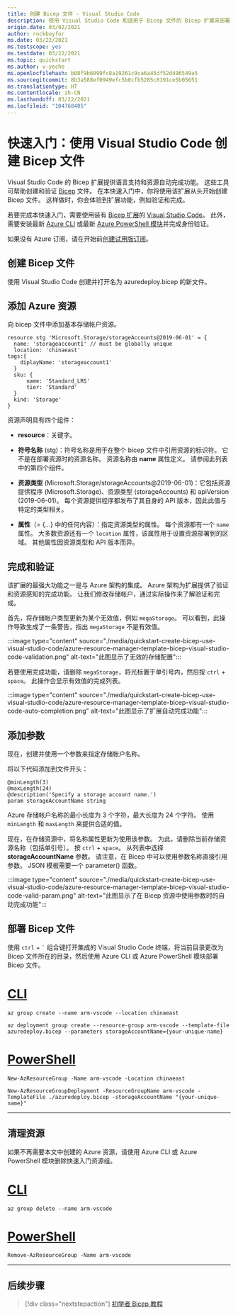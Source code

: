 ```yaml
---
title: 创建 Bicep 文件 - Visual Studio Code
description: 使用 Visual Studio Code 和适用于 Bicep 文件的 Bicep 扩展来部署 Azure 资源
origin.date: 03/02/2021
author: rockboyfor
ms.date: 03/22/2021
ms.testscope: yes
ms.testdate: 03/22/2021
ms.topic: quickstart
ms.author: v-yeche
ms.openlocfilehash: b08f9b6099fc8a19261c9ca6a45df52d496549a5
ms.sourcegitcommit: 8b3a588ef0949efc5b0cfb5285c8191ce5b05651
ms.translationtype: HT
ms.contentlocale: zh-CN
ms.lasthandoff: 03/22/2021
ms.locfileid: "104768405"
---
```

<!--Verified successfully on 03/15/2021-->
# <a name="quickstart-create-bicep-files-with-visual-studio-code"></a>快速入门：使用 Visual Studio Code 创建 Bicep 文件

Visual Studio Code 的 Bicep 扩展提供语言支持和资源自动完成功能。 这些工具可帮助创建和验证 [Bicep](./bicep-overview.md) 文件。 在本快速入门中，你将使用该扩展从头开始创建 Bicep 文件。 这样做时，你会体验到扩展功能，例如验证和完成。

若要完成本快速入门，需要使用装有 [Bicep 扩展](https://marketplace.visualstudio.com/items?itemName=ms-azuretools.vscode-bicep)的 [Visual Studio Code](https://code.visualstudio.com/)。 此外，需要安装最新 [Azure CLI](https://docs.azure.cn/cli/) 或最新 [Azure PowerShell 模块](https://docs.microsoft.com/powershell/azure/new-azureps-module-az?view=azps-3.7.0&preserve-view=true)并完成身份验证。

如果没有 Azure 订阅，请在开始前[创建试用版订阅](https://www.microsoft.com/china/azure/index.html?fromtype=cn)。

## <a name="create-a-bicep-file"></a>创建 Bicep 文件

使用 Visual Studio Code 创建并打开名为 azuredeploy.bicep 的新文件。

## <a name="add-an-azure-resource"></a>添加 Azure 资源

向 bicep 文件中添加基本存储帐户资源。

```bicep
resource stg 'Microsoft.Storage/storageAccounts@2019-06-01' = {
  name: 'storageaccount1' // must be globally unique
  location: 'chinaeast'
tags:{
    diplayName: 'storageaccount1'
  }
  sku: {
      name: 'Standard_LRS'
      tier: 'Standard'
  }
  kind: 'Storage'
}
```

资源声明具有四个组件：

- **resource**：关键字。
- **符号名称** (stg)：符号名称是用于在整个 bicep 文件中引用资源的标识符。 它不是在部署资源时的资源名称。 资源名称由 **name** 属性定义。  请参阅此列表中的第四个组件。
- **资源类型** (Microsoft.Storage/storageAccounts@2019-06-01)：它包括资源提供程序 (Microsoft.Storage)、资源类型 (storageAccounts) 和 apiVersion (2019-06-01)。 每个资源提供程序都发布了其自身的 API 版本，因此此值与特定的类型相关。

    <!--NOT AVAILABLE ON [ARM template reference](https://docs.microsoft.com/azure/templates/)-->
    
- **属性**（= {...} 中的任何内容）：指定资源类型的属性。 每个资源都有一个 `name` 属性。 大多数资源还有一个 `location` 属性，该属性用于设置资源部署到的区域。 其他属性因资源类型和 API 版本而异。

## <a name="completion-and-validation"></a>完成和验证

该扩展的最强大功能之一是与 Azure 架构的集成。 Azure 架构为扩展提供了验证和资源感知的完成功能。 让我们修改存储帐户，通过实际操作来了解验证和完成。

首先，将存储帐户类型更新为某个无效值，例如 `megaStorage`。 可以看到，此操作导致生成了一条警告，指出 `megaStorage` 不是有效值。

:::image type="content" source="./media/quickstart-create-bicep-use-visual-studio-code/azure-resource-manager-template-bicep-visual-studio-code-validation.png" alt-text="此图显示了无效的存储配置":::

若要使用完成功能，请删除 `megaStorage`，将光标置于单引号内，然后按 `ctrl` + `space`。 此操作会显示有效值的完成列表。

:::image type="content" source="./media/quickstart-create-bicep-use-visual-studio-code/azure-resource-manager-template-bicep-visual-studio-code-auto-completion.png" alt-text="此图显示了扩展自动完成功能":::

## <a name="add-parameters"></a>添加参数

现在，创建并使用一个参数来指定存储帐户名称。

将以下代码添加到文件开头：

```bicep
@minLength(3)
@maxLength(24)
@description('Specify a storage account name.')
param storageAccountName string
```

Azure 存储帐户名称的最小长度为 3 个字符，最大长度为 24 个字符。 使用 `minLength` 和 `maxLength` 来提供合适的值。

现在，在存储资源中，将名称属性更新为使用该参数。 为此，请删除当前存储资源名称（包括单引号）。 按 `ctrl` + `space`。 从列表中选择 **storageAccountName** 参数。 请注意，在 Bicep 中可以使用参数名称直接引用参数。 JSON 模板需要一个 parameter() 函数。

:::image type="content" source="./media/quickstart-create-bicep-use-visual-studio-code/azure-resource-manager-template-bicep-visual-studio-code-valid-param.png" alt-text="此图显示了在 Bicep 资源中使用参数时的自动完成功能":::

## <a name="deploy-the-bicep-file"></a>部署 Bicep 文件

使用 `ctrl` + ```` ` ```` 组合键打开集成的 Visual Studio Code 终端，将当前目录更改为 Bicep 文件所在的目录，然后使用 Azure CLI 或 Azure PowerShell 模块部署 Bicep 文件。

# <a name="cli"></a>[CLI](#tab/CLI)

```azurecli
az group create --name arm-vscode --location chinaeast

az deployment group create --resource-group arm-vscode --template-file azuredeploy.bicep --parameters storageAccountName={your-unique-name}
```

# <a name="powershell"></a>[PowerShell](#tab/PowerShell)

```azurepowershell
New-AzResourceGroup -Name arm-vscode -Location chinaeast

New-AzResourceGroupDeployment -ResourceGroupName arm-vscode -TemplateFile ./azuredeploy.bicep -storageAccountName "{your-unique-name}"
```

---

## <a name="clean-up-resources"></a>清理资源

如果不再需要本文中创建的 Azure 资源，请使用 Azure CLI 或 Azure PowerShell 模块删除快速入门资源组。

# <a name="cli"></a>[CLI](#tab/CLI)

```azurecli
az group delete --name arm-vscode
```

# <a name="powershell"></a>[PowerShell](#tab/PowerShell)

```azurepowershell
Remove-AzResourceGroup -Name arm-vscode
```

---

## <a name="next-steps"></a>后续步骤

> [!div class="nextstepaction"]
> [初学者 Bicep 教程](./bicep-tutorial-create-first-bicep.md)

<!--Update_Description: new article about quickstart create bicep use visual studio code-->
<!--NEW.date: 03/22/2021-->